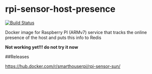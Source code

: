 # rpi-sensor-host-presence

[![Build Status](http://armbuilder.grechka.family:8081/api/badges/SmartHouseRpi/rpi-sensor-host-presence/status.svg)](http://armbuilder.grechka.family:8081/SmartHouseRpi/rpi-sensor-host-presence)

Docker image for Raspberry PI (ARMv7) service that tracks the online presence of the host and puts this info to Redis

**Not working yet!!! do not try it now**

##Releases

https://hub.docker.com/r/smarthouserpi/rpi-sensor-sun/
